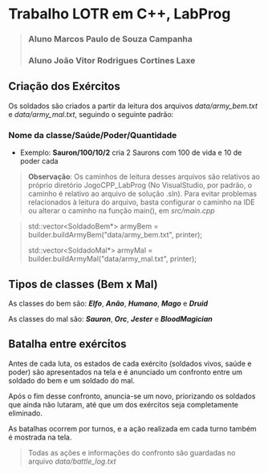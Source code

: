 # Trabalho LOTR em C++, LabProg

> ### Aluno Marcos Paulo de Souza Campanha
> ### Aluno João Vitor Rodrigues Cortines Laxe

## Criação dos Exércitos

Os soldados são criados a partir da leitura dos arquivos *data/army_bem.txt* e *data/army_mal.txt*, seguindo o seguinte padrão:

### **Nome da classe/Saúde/Poder/Quantidade**

- Exemplo: **Sauron/100/10/2** cria 2 Saurons com 100 de vida e 10 de poder cada

> **Observação**: Os caminhos de leitura desses arquivos são relativos ao próprio diretório JogoCPP_LabProg (No VisualStudio, por padrão, o caminho é relativo ao arquivo de solução .sln).
> Para evitar problemas relacionados à leitura do arquivo, basta configurar o caminho na IDE ou alterar o caminho na função main(), em *src/main.cpp*

> std::vector<SoldadoBem*> armyBem = builder.buildArmyBem("data/army_bem.txt", printer);
> 
> std::vector<SoldadoMal*> armyMal = builder.buildArmyMal("data/army_mal.txt", printer);

## Tipos de classes (Bem x Mal)

As classes do bem são: ***Elfo***, ***Anão***, ***Humano***, ***Mago*** e ***Druid***

As classes do mal são: ***Sauron***, ***Orc***, ***Jester*** e ***BloodMagician***

## Batalha entre exércitos

Antes de cada luta, os estados de cada exército (soldados vivos, saúde e poder) são apresentados na tela e é anunciado um confronto entre um soldado do bem e um soldado do mal.

Após o fim desse confronto, anuncia-se um novo, priorizando os soldados que ainda não lutaram, até que um dos exércitos seja completamente eliminado.

As batalhas ocorrem por turnos, e a ação realizada em cada turno também é mostrada na tela.

> Todas as ações e informações do confronto são guardadas no arquivo *data/battle_log.txt*

